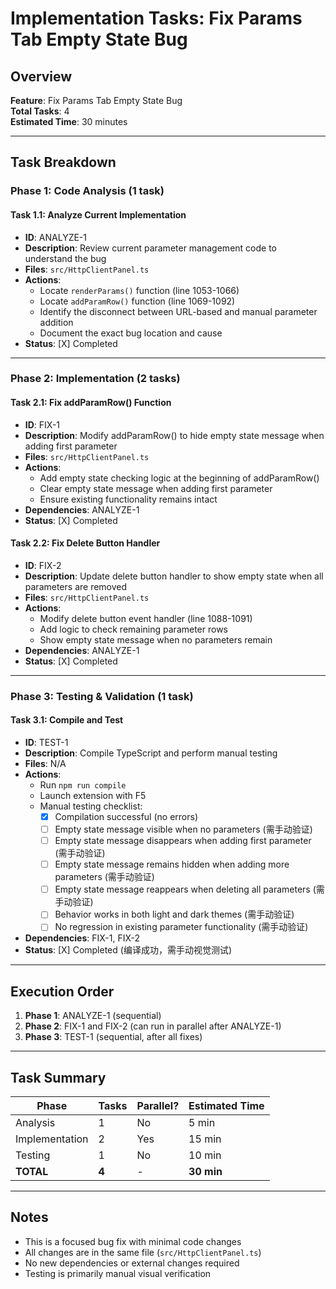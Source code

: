 # Implementation Tasks: Fix Params Tab Empty State Bug

## Overview

**Feature**: Fix Params Tab Empty State Bug  
**Total Tasks**: 4  
**Estimated Time**: 30 minutes

---

## Task Breakdown

### Phase 1: Code Analysis (1 task)

#### Task 1.1: Analyze Current Implementation
- **ID**: ANALYZE-1
- **Description**: Review current parameter management code to understand the bug
- **Files**: `src/HttpClientPanel.ts`
- **Actions**:
  - Locate `renderParams()` function (line 1053-1066)
  - Locate `addParamRow()` function (line 1069-1092)
  - Identify the disconnect between URL-based and manual parameter addition
  - Document the exact bug location and cause
- **Status**: [X] Completed

---

### Phase 2: Implementation (2 tasks)

#### Task 2.1: Fix addParamRow() Function
- **ID**: FIX-1
- **Description**: Modify addParamRow() to hide empty state message when adding first parameter
- **Files**: `src/HttpClientPanel.ts`
- **Actions**:
  - Add empty state checking logic at the beginning of addParamRow()
  - Clear empty state message when adding first parameter
  - Ensure existing functionality remains intact
- **Dependencies**: ANALYZE-1
- **Status**: [X] Completed

#### Task 2.2: Fix Delete Button Handler
- **ID**: FIX-2
- **Description**: Update delete button handler to show empty state when all parameters are removed
- **Files**: `src/HttpClientPanel.ts`
- **Actions**:
  - Modify delete button event handler (line 1088-1091)
  - Add logic to check remaining parameter rows
  - Show empty state message when no parameters remain
- **Dependencies**: ANALYZE-1
- **Status**: [X] Completed

---

### Phase 3: Testing & Validation (1 task)

#### Task 3.1: Compile and Test
- **ID**: TEST-1
- **Description**: Compile TypeScript and perform manual testing
- **Files**: N/A
- **Actions**:
  - Run `npm run compile`
  - Launch extension with F5
  - Manual testing checklist:
    - [X] Compilation successful (no errors)
    - [ ] Empty state message visible when no parameters (需手动验证)
    - [ ] Empty state message disappears when adding first parameter (需手动验证)
    - [ ] Empty state message remains hidden when adding more parameters (需手动验证)
    - [ ] Empty state message reappears when deleting all parameters (需手动验证)
    - [ ] Behavior works in both light and dark themes (需手动验证)
    - [ ] No regression in existing parameter functionality (需手动验证)
- **Dependencies**: FIX-1, FIX-2
- **Status**: [X] Completed (编译成功，需手动视觉测试)

---

## Execution Order

1. **Phase 1**: ANALYZE-1 (sequential)
2. **Phase 2**: FIX-1 and FIX-2 (can run in parallel after ANALYZE-1)
3. **Phase 3**: TEST-1 (sequential, after all fixes)

---

## Task Summary

| Phase | Tasks | Parallel? | Estimated Time |
|-------|-------|-----------|----------------|
| Analysis | 1 | No | 5 min |
| Implementation | 2 | Yes | 15 min |
| Testing | 1 | No | 10 min |
| **TOTAL** | **4** | - | **30 min** |

---

## Notes

- This is a focused bug fix with minimal code changes
- All changes are in the same file (`src/HttpClientPanel.ts`)
- No new dependencies or external changes required
- Testing is primarily manual visual verification
